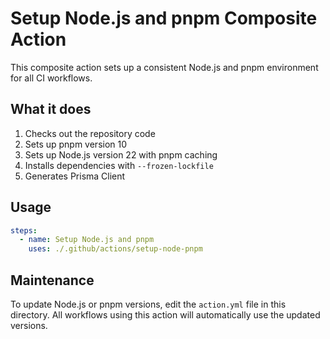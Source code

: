 # Setup Node.js and pnpm Composite Action

This composite action sets up a consistent Node.js and pnpm environment for all CI workflows.

## What it does

1. Checks out the repository code
2. Sets up pnpm version 10
3. Sets up Node.js version 22 with pnpm caching
4. Installs dependencies with `--frozen-lockfile`
5. Generates Prisma Client

## Usage

```yaml
steps:
  - name: Setup Node.js and pnpm
    uses: ./.github/actions/setup-node-pnpm
```

## Maintenance

To update Node.js or pnpm versions, edit the `action.yml` file in this directory.
All workflows using this action will automatically use the updated versions.